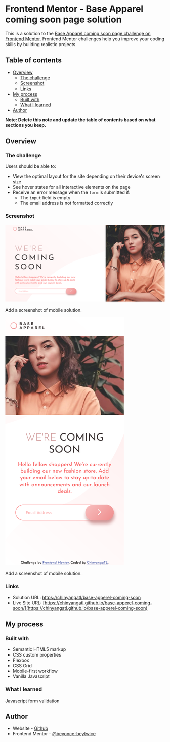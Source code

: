 # Frontend Mentor - Base Apparel coming soon page solution

This is a solution to the [Base Apparel coming soon page challenge on Frontend Mentor](https://www.frontendmentor.io/challenges/base-apparel-coming-soon-page-5d46b47f8db8a7063f9331a0). Frontend Mentor challenges help you improve your coding skills by building realistic projects. 

## Table of contents

- [Overview](#overview)
  - [The challenge](#the-challenge)
  - [Screenshot](#screenshot)
  - [Links](#links)
- [My process](#my-process)
  - [Built with](#built-with)
  - [What I learned](#what-i-learned)
- [Author](#author)


**Note: Delete this note and update the table of contents based on what sections you keep.**

## Overview

### The challenge

Users should be able to:

- View the optimal layout for the site depending on their device's screen size
- See hover states for all interactive elements on the page
- Receive an error message when the `form` is submitted if:
  - The `input` field is empty
  - The email address is not formatted correctly

### Screenshot

![](./screenshot.png)

Add a screenshot of mobile solution. 

![](./screenshot-mobile.png)

Add a screenshot of mobile solution. 

### Links

- Solution URL: [https://chinyangatl/base-apperel-coming-soon](https://chinyangatl/base-apperel-coming-soon)
- Live Site URL: [https://chinyangatl.github.io/base-apperel-coming-soon/](https://chinyangatl.github.io/base-apperel-coming-soon)

## My process

### Built with

- Semantic HTML5 markup
- CSS custom properties
- Flexbox
- CSS Grid
- Mobile-first workflow
- Vanilla Javascript

### What I learned

Javascript form validation

## Author

- Website - [Github](https://github.com/ChinyangaTL)
- Frontend Mentor - [@beyonce-beytwice](https://www.frontendmentor.io/profile/beyonce-beytwice)

